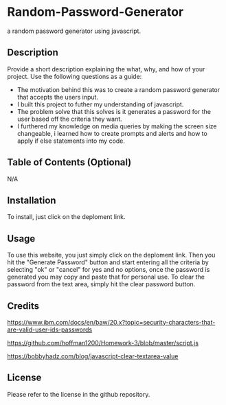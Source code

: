 # Random-Password-Generator
a random password generator using javascript.

## Description

Provide a short description explaining the what, why, and how of your project. Use the following questions as a guide:

- The motivation behind this was to create a random password generator that accepts the users input.
- I built this project to futher my understanding of javascript.
- The problem solve that this solves is it generates a password for the user based off the criteria they want.
- I furthered my knowledge on media queries by making the screen size changeable, i learned how to create prompts and alerts and how to apply if else statements into my code. 

## Table of Contents (Optional)

N/A

## Installation

To install, just click on the deploment link.

## Usage

To use this website, you just simply click on the deploment link. Then you hit the "Generate Password" button and start entering all the criteria by selecting "ok" or "cancel" for yes and no options, once the password is generated you may copy and paste that for personal use. To clear the password from the text area, simply hit the clear password button. 

## Credits

https://www.ibm.com/docs/en/baw/20.x?topic=security-characters-that-are-valid-user-ids-passwords

https://github.com/hoffman1200/Homework-3/blob/master/script.js

https://bobbyhadz.com/blog/javascript-clear-textarea-value

## License

Please refer to the license in the github repository.
